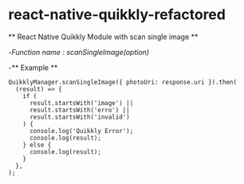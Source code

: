 # react-native-quikkly-refactored
** React Native Quikkly Module with scan single image **

-*Function name : scanSingleImage(option)*

-** Example **
```
QuikklyManager.scanSingleImage({ photoUri: response.uri }).then(
  (result) => {
	if (
	  result.startsWith('image') ||
	  result.startsWith('erro') ||
	  result.startsWith('invalid')
	) {
	  console.log('Quikkly Error');
	  console.log(result);
	} else {
	  console.log(result);
	}
  },
);
```
